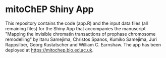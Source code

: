 # mitoChEP Shiny App

This repository contains the code (app.R) and the input data files (all remaining files) for the Shiny App that accompanies the manuscript "Mapping the invisible chromatin transactions of prophase chromosome remodelling" by Itaru Samejima, Christos Spanos, Kumiko Samejima, Juri Rappsilber, Georg Kustatscher and William C. Earnshaw. The app has been deployed at https://mitochep.bio.ed.ac.uk.

